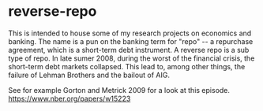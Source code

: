 # reverse-repo
This is intended to house some of my research projects on economics and banking. The name is a pun on the banking term for "repo" -- a repurchase agreement, which is a short-term debt instrument. A reverse repo is a sub type of repo. In late sumer 2008, during the worst of the financial crisis, the short-term debt markets collapsed. This lead to, among other things, the failure of Lehman Brothers and the bailout of AIG. 

See for example Gorton and Metrick 2009 for a look at this episode. https://www.nber.org/papers/w15223
